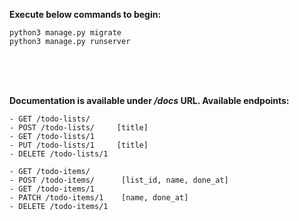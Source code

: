 **Execute below commands to begin:**

    python3 manage.py migrate
    python3 manage.py runserver

<br>
<br>
<br>

**Documentation is available under _/docs_ URL. Available endpoints:**

    - GET /todo-lists/
    - POST /todo-lists/     [title]
    - GET /todo-lists/1
    - PUT /todo-lists/1     [title]
    - DELETE /todo-lists/1
    
    - GET /todo-items/
    - POST /todo-items/      [list_id, name, done_at]
    - GET /todo-items/1
    - PATCH /todo-items/1    [name, done_at]
    - DELETE /todo-items/1
